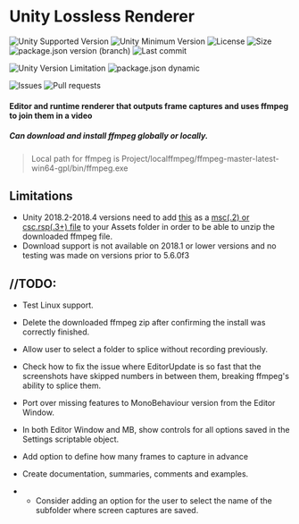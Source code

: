 # Unity Lossless Renderer

![Unity Supported Version](https://img.shields.io/badge/Unity-2018.2%2B-blue?style=plastic) ![Unity Minimum Version](https://img.shields.io/badge/Unity-Min5.6%2B-yellowgreen?style=plastic) ![License](https://img.shields.io/github/license/ParkingLotGames/Unity-Lossless-Renderer?style=plastic) ![Size](https://img.shields.io/github/repo-size/ParkingLotGames/Unity-Lossless-Renderer?style=plastic) ![package.json version (branch)](https://img.shields.io/github/package-json/v/ParkingLotGames/Unity-Lossless-Renderer/main?style=plastic) ![Last commit](https://img.shields.io/github/last-commit/ParkingLotGames/Unity-Lossless-Renderer?style=plastic)

![Unity Version Limitation](https://img.shields.io/badge/Unity%202018.2‑3‑4-Check%20limitations-red?style=plastic) ![package.json dynamic](https://img.shields.io/github/package-json/keywords/ParkingLotGames/Unity-Lossless-Renderer?style=plastic)

![Issues](https://img.shields.io/github/issues-raw/ParkingLotGames/Unity-Lossless-Renderer?style=plastic) ![Pull requests](https://img.shields.io/github/issues-pr-raw/ParkingLotGames/Unity-Lossless-Renderer?style=plastic)

#### Editor and runtime renderer that outputs frame captures and uses ffmpeg to join them in a video
##### Can download and install ffmpeg globally or locally.

> Local path for ffmpeg is Project/localffmpeg/ffmpeg-master-latest-win64-gpl/bin/ffmpeg.exe

## Limitations
- Unity 2018.2-2018.4 versions need to add [this](https://gist.github.com/ParkingLotGames/0f8b4bdfa298266cba093c69241e9b43) as a [msc(.2) or csc.rsp(.3+) file](https://forum.unity.com/threads/c-compression-zip-missing.577492/#post-3849472) to your Assets folder in order to be able to unzip the downloaded ffmpeg file.
- Download support is not available on 2018.1 or lower versions and no testing was made on versions prior to 5.6.0f3

## //TODO:
- Test Linux support.

- Delete the downloaded ffmpeg zip after confirming the install was correctly finished.

- Allow user to select a folder to splice without recording previously.
 
- Check how to fix the issue where EditorUpdate is so fast that the screenshots have skipped numbers in between them, breaking ffmpeg's ability to splice them.

- Port over missing features to MonoBehaviour version from the Editor Window.

- In both Editor Window and MB, show controls for all options saved in the Settings scriptable object.

- Add option to define how many frames to capture in advance
 
- Create documentation, summaries, comments and examples.
- - Consider adding an option for the user to select the name of the subfolder where screen captures are saved.
